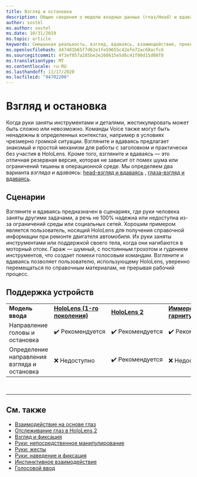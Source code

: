 ```yaml
---
title: Взгляд и остановка
description: Общие сведения о модели входных данных (глаз/Head) и вдаваясь
author: sostel
ms.author: sostel
ms.date: 10/31/2019
ms.topic: article
keywords: Смешанная реальность, взгляд, вдаваясь, взаимодействие, проектирование, отслеживание взгляда, отслеживание головок, гарнитура смешанной реальности, гарнитура Windows Mixed Reality, головной офис виртуальной реальности, HoloLens, МРТК, набор средств смешанной реальности
ms.openlocfilehash: d47401b65f7d62e1fe59655c42efe72ac68acfc6
ms.sourcegitcommit: 4f3ef057a285be2e260615e5d6c41f00d15d08f8
ms.translationtype: MT
ms.contentlocale: ru-RU
ms.lasthandoff: 11/17/2020
ms.locfileid: "94702200"
---
```

# <a name="gaze-and-dwell"></a>Взгляд и остановка

Когда руки заняты инструментами и деталями, жестикулировать может быть сложно или невозможно.
Команды Voice также могут быть ненадежны в определенных контекстах, например в условиях чрезмерно громкой ситуации.
Взгляните и вдаваясь предлагает знакомый и простой механизм для работы с заголовком и практически без участия в HoloLens.
Кроме того, взгляните и вдаваясь — это отличная резервная версия, которая не зависит от помех шума или ограничений тишины в операционной среде.
Мы определяем два варианта _взгляда и вдаваясь_: [head-взгляд и вдаваясь](gaze-and-dwell-head.md) , [глаза-взгляд и вдаваясь](gaze-and-dwell-eyes.md).

## <a name="scenarios"></a>Сценарии

Взгляните и вдаваясь предназначен в сценариях, где руки человека заняты другими задачами, а речь не 100% надежна или недоступна из-за ограничений среды или социальных сетей.
Хорошим примером является пользователь, носящий HoloLens для получения справочной информации при ремонте двигателя автомобиля.
Их руки заняты инструментами или поддержкой своего тела, когда они нагибаются в моторный отсек.
Гараж — шумный, с постоянным грохотом и гудением инструментов, что создает помехи голосовым командам.
Взгляните и вдаваясь позволяет пользователю, использующему HoloLens, уверенно перемещаться по справочным материалам, не прерывая рабочий процесс.

## <a name="device-support"></a>Поддержка устройств

<table>
    <colgroup>
    <col width="25%" />
    <col width="25%" />
    <col width="25%" />
    <col width="25%" />
    </colgroup>
    <tr>
        <td><strong>Модель ввода</strong></td>
        <td><a href="../hololens-hardware-details.md"><strong>HoloLens (1-го поколения)</strong></a></td>
        <td><a href="https://docs.microsoft.com/hololens/hololens2-hardware"><strong>HoloLens 2</strong></td>
        <td><a href="../discover/immersive-headset-hardware-details.md"><strong>Иммерсивные гарнитуры</strong></a></td>
    </tr>
     <tr>
        <td>Направление головы и остановка</td>
        <td>✔️ Рекомендуется</td>
        <td>✔️ Рекомендуется</td>
        <td>✔️ Рекомендуется</td>
    </tr>
     <tr>
        <td>Определение направления взгляда и остановка</td>
        <td>❌ Недоступно</td>
        <td>✔️ Рекомендуется</td>
        <td>❌ Недоступно</td>
    </tr>
</table>


<br>

---

 ## <a name="see-also"></a>См. также
* [Взаимодействие на основе глаз](eye-gaze-interaction.md)
* [Отслеживание глаз в HoloLens 2](eye-tracking.md)
* [Взгляд и фиксация](gaze-and-commit.md)
* [Руки: непосредственное манипулирование](direct-manipulation.md)
* [Руки: жесты](gaze-and-commit.md#composite-gestures)
* [Руки: наведение и фиксация](point-and-commit.md)
* [Инстинктивное взаимодействие](interaction-fundamentals.md)
* [Голосовой ввод](voice-input.md)
